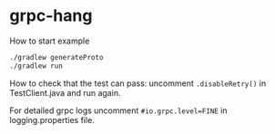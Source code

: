 # grpc-hang

How to start example
```sh
./gradlew generateProto
./gradlew run
```

How to check that the test can pass: uncomment `.disableRetry()` in TestClient.java and run again.

For detailed grpc logs uncomment `#io.grpc.level=FINE` in logging.properties file.
